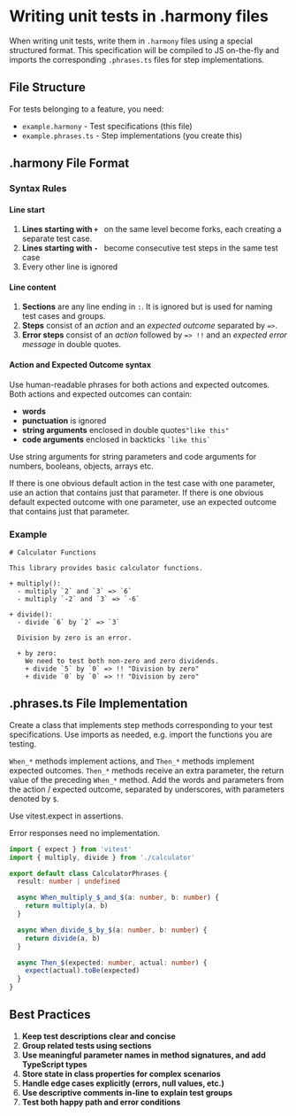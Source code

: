 # Writing unit tests in .harmony files

When writing unit tests, write them in `.harmony` files using a special structured format. This specification will be compiled to JS on-the-fly and imports the corresponding `.phrases.ts` files for step implementations.

## File Structure

For tests belonging to a feature, you need:

- `example.harmony` - Test specifications (this file)
- `example.phrases.ts` - Step implementations (you create this)

## .harmony File Format

### Syntax Rules

#### Line start

1. **Lines starting with `+ `** on the same level become forks, each creating a separate test case.
2. **Lines starting with `- `** become consecutive test steps in the same test case
3. Every other line is ignored

#### Line content

1. **Sections** are any line ending in `:`. It is ignored but is used for naming test cases and groups.
2. **Steps** consist of an _action_ and an _expected outcome_ separated by `=>`.
3. **Error steps** consist of an _action_ followed by `=> !!` and an _expected error message_ in double quotes.

#### Action and Expected Outcome syntax

Use human-readable phrases for both actions and expected outcomes.
Both actions and expected outcomes can contain:

- **words**
- **punctuation** is ignored
- **string arguments** enclosed in double quotes`"like this"`
- **code arguments** enclosed in backticks `` `like this` ``

Use string arguments for string parameters and code arguments for numbers, booleans, objects, arrays etc.

If there is one obvious default action in the test case with one parameter, use an action that contains just that parameter.
If there is one obvious default expected outcome with one parameter, use an expected outcome that contains just that parameter.

### Example

```harmony
# Calculator Functions

This library provides basic calculator functions.

+ multiply():
  - multiply `2` and `3` => `6`
  - multiply `-2` and `3` => `-6`

+ divide():
  - divide `6` by `2` => `3`

  Division by zero is an error.

  + by zero:
    We need to test both non-zero and zero dividends.
    + divide `5` by `0` => !! "Division by zero"
    + divide `0` by `0` => !! "Division by zero"
```

## .phrases.ts File Implementation

Create a class that implements step methods corresponding to your test specifications. Use imports as needed, e.g. import the functions you are testing.

`When_*` methods implement actions, and `Then_*` methods implement expected outcomes. `Then_*` methods receive
an extra parameter, the return value of the preceding `When_*` method. Add the words and parameters from the action / expected outcome, separated by underscores, with parameters denoted by `$`.

Use vitest.expect in assertions.

Error responses need no implementation.

```typescript
import { expect } from 'vitest'
import { multiply, divide } from './calculator'

export default class CalculatorPhrases {
  result: number | undefined

  async When_multiply_$_and_$(a: number, b: number) {
    return multiply(a, b)
  }

  async When_divide_$_by_$(a: number, b: number) {
    return divide(a, b)
  }

  async Then_$(expected: number, actual: number) {
    expect(actual).toBe(expected)
  }
}
```

## Best Practices

1. **Keep test descriptions clear and concise**
2. **Group related tests using sections**
3. **Use meaningful parameter names in method signatures, and add TypeScript types**
4. **Store state in class properties for complex scenarios**
5. **Handle edge cases explicitly (errors, null values, etc.)**
6. **Use descriptive comments in-line to explain test groups**
7. **Test both happy path and error conditions**
